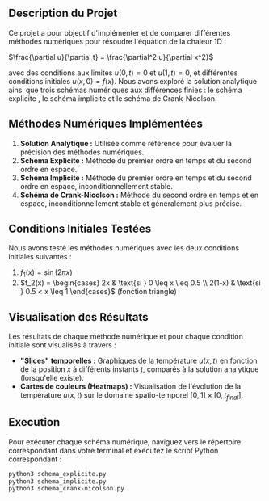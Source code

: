 ## Description du Projet

Ce projet a pour objectif d'implémenter et de comparer différentes méthodes numériques pour résoudre l'équation de la chaleur 1D :

$\frac{\partial u}{\partial t} = \frac{\partial^2 u}{\partial x^2}$

avec des conditions aux limites $u(0, t) = 0$ et $u(1, t) = 0$, et différentes conditions initiales $u(x, 0) = f(x)$. Nous avons exploré la solution analytique ainsi que trois schémas numériques aux différences finies : le schéma explicite , le schéma implicite  et le schéma de Crank-Nicolson.

## Méthodes Numériques Implémentées

1.  **Solution Analytique :** Utilisée comme référence pour évaluer la précision des méthodes numériques.
2.  **Schéma Explicite  :** Méthode du premier ordre en temps et du second ordre en espace.
3.  **Schéma Implicite  :** Méthode du premier ordre en temps et du second ordre en espace, inconditionnellement stable.
4.  **Schéma de Crank-Nicolson :** Méthode du second ordre en temps et en espace, inconditionnellement stable et généralement plus précise.

## Conditions Initiales Testées

Nous avons testé les méthodes numériques avec les deux conditions initiales suivantes :

1.  $f_1(x) = \sin(2\pi x)$
2.  $f_2(x) = \begin{cases}
  2x & \text{si } 0 \leq x \leq 0.5 \\
  2(1-x) & \text{si } 0.5 < x \leq 1
\end{cases}$ (fonction triangle)

## Visualisation des Résultats

Les résultats de chaque méthode numérique et pour chaque condition initiale sont visualisés à travers :

* **"Slices" temporelles :** Graphiques de la température $u(x, t)$ en fonction de la position $x$ à différents instants $t$, comparés à la solution analytique (lorsqu'elle existe).
* **Cartes de couleurs (Heatmaps) :** Visualisation de l'évolution de la température $u(x, t)$ sur le domaine spatio-temporel $[0, 1] \times [0, t_{final}]$.

## Execution
Pour exécuter chaque schéma numérique, naviguez vers le répertoire correspondant dans votre terminal et exécutez le script Python correspondant :
```bash
python3 schema_explicite.py
python3 schema_implicite.py
python3 schema_crank-nicolson.py
